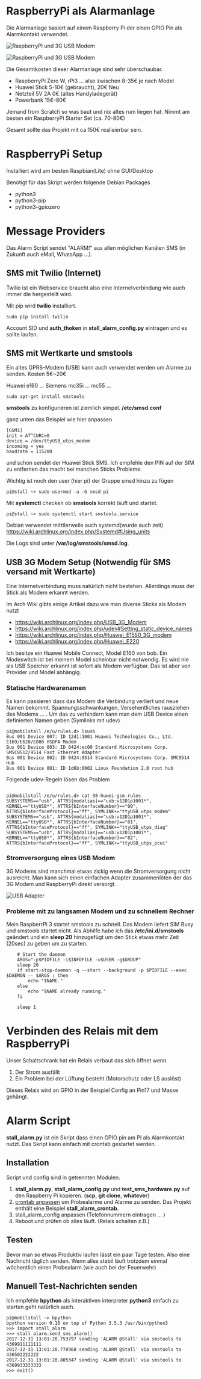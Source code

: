 # RaspberryPi als Alarmanlage

Die Alarmanlage basiert auf einem Raspberry Pi der einen GPIO Pin als
Alarmkontakt verwendet.

![RaspberryPi und 3G USB Modem](/images/alarmanlage0.jpg)

![RaspberryPi und 3G USB Modem](/images/alarmanlage1.jpg)

Die Gesamtkosten dieser Alarmanlage sind sehr überschaubar.

 - RaspberryPi Zero W, rPi3 ... also zwischen 8-35€ je nach Model
 - Huawei Stick 5-10€ (gebraucht), 20€ Neu
 - Netzteil 5V 2A 0€ (altes Handyladegerät)
 - Powerbank 15€-80€

Jemand from Scratch so was baut und nix altes rum liegen hat. Nimmt am besten
ein RaspberryPi Starter Set (ca. 70-80€)

Gesamt sollte das Projekt mit ca 150€ realisierbar sein.


# RaspberryPi Setup

Installiert wird am besten Raspbian(Lite) ohne GUI/Desktop

Benötigt für das Skript werden folgende Debian Packages
 - python3
 - python3-pip
 - python3-gpiozero


# Message Providers
Das Alarm Script sendet "ALARM!" aus allen möglichen Kanälen
SMS (in Zukunft auch eMail, WhatsApp ...).


## SMS mit Twilio (Internet)
Twilio ist ein Webservice braucht also eine Internetverbindung wie auch immer
die hergestellt wird.

Mit pip wird **twilio** installiert.

```
sudo pip install twilio
```

Account SID und **auth_thoken** in **stall_alarm_config.py** eintragen und es sollte
laufen.


## SMS mit Wertkarte und smstools
Ein altes GPRS-Modem (USB) kann auch verwendet werden um Alarme zu senden.
Kosten 5€~20€

Huawei e160 ... Siemens mc35i ... mc55 ...

```
sudo apt-get install smstools
```

**smstools** zu konfigurieren ist ziemlich simpel. **/etc/smsd.conf**

ganz unten das Beispiel wie hier anpassen
```
[GSM1]
init = AT^CURC=0
device = /dev/ttyUSB_utps_modem
incoming = yes
baudrate = 115200

```

und schon sendet der Huawei Stick SMS. Ich empfehle den PIN auf der SIM zu
entfernen das macht bei manchen Sticks Probleme.

Wichtig ist noch den user (hier pi) der Gruppe smsd hinzu zu fügen

```
pi@stall ~> sudo usermod -a -G smsd pi
```

Mit **systemctl** checken ob **smstools** korrekt läuft und startet.
```
pi@stall ~> sudo systemctl start smstools.service
```

Debian verwendet mitttlerweile auch systemd(wurde auch zeit)
https://wiki.archlinux.org/index.php/Systemd#Using_units

Die Logs sind unter **/var/log/smstools/smsd.log**.

## USB 3G Modem Setup (Notwendig für SMS versand mit Wertkarte)
Eine Internetverbindung muss natürlich nicht bestehen. Allerdings muss der
Stick als Modem erkannt werden.

Im Arch Wiki gibts einige Artikel dazu wie man diverse Sticks als Modem nutzt
 - https://wiki.archlinux.org/index.php/USB_3G_Modem
 - https://wiki.archlinux.org/index.php/udev#Setting_static_device_names
 - https://wiki.archlinux.org/index.php/Huawei_E1550_3G_modem
 - https://wiki.archlinux.org/index.php/Huawei_E220

Ich besitze ein Huawei Mobile Connect, Model E160 von bob. Ein Modeswitch ist
bei meinem Model scheinbar nicht notwendig. Es wird nie als USB Speicher erkannt
ist sofort als Modem verfügbar. Das ist aber von Provider und Model abhängig.


### Statische Hardwarenamen
Es kann passieren dass das Modem die Verbindung verliert und neue Namen bekommt.
Spannungsschwankungen, Versehentliches rausziehen des Modems ... . Um das zu
verhindern kann man dem USB Device einen definierten Namen geben (Symlinks mit
udev)

```
pi@mobilstall /e/u/rules.d> lsusb
Bus 001 Device 007: ID 12d1:1001 Huawei Technologies Co., Ltd. E169/E620/E800 HSDPA Modem
Bus 001 Device 003: ID 0424:ec00 Standard Microsystems Corp. SMSC9512/9514 Fast Ethernet Adapter
Bus 001 Device 002: ID 0424:9514 Standard Microsystems Corp. SMC9514 Hub
Bus 001 Device 001: ID 1d6b:0002 Linux Foundation 2.0 root hub
```

Folgende udev-Regeln lösen das Problem
```

pi@mobilstall /e/u/rules.d> cat 98-huwei-gsm.rules
SUBSYSTEMS=="usb", ATTRS{modalias}=="usb:v12D1p1001*", KERNEL=="ttyUSB*", ATTRS{bInterfaceNumber}=="00", ATTRS{bInterfaceProtocol}=="ff", SYMLINK+="ttyUSB_utps_modem"
SUBSYSTEMS=="usb", ATTRS{modalias}=="usb:v12D1p1001*", KERNEL=="ttyUSB*", ATTRS{bInterfaceNumber}=="01", ATTRS{bInterfaceProtocol}=="ff", SYMLINK+="ttyUSB_utps_diag"
SUBSYSTEMS=="usb", ATTRS{modalias}=="usb:v12D1p1001*", KERNEL=="ttyUSB*", ATTRS{bInterfaceNumber}=="02", ATTRS{bInterfaceProtocol}=="ff", SYMLINK+="ttyUSB_utps_pcui"
```


### Stromversorgung eines USB Modem
3G Modems sind manchmal etwas zickig wenn die Stromversorgung nicht ausreicht.
Man kann sich einen einfachen Adapter zusammenlöten der das 3G Modem und
RaspberryPi direkt versorgt.

![USB Adapter](/images/adapter.jpg)

### Probleme mit zu langsamen Modem und zu schnellem Rechner
Mein RaspberrPi 3 startet smstools zu schnell. Das Modem liefert SIM Busy und
smstools startet nicht. Als Abhilfe habe ich das **/etc/ini.d/smstools**
geändert und ein **sleep 20** hinzugefügt um den Stick etwas mehr Zeit (20sec)
zu geben um zu starten.

```
	# Start the daemon
	ARGS="-p$PIDFILE -i$INFOFILE -u$USER -g$GROUP"
	sleep 20
	if start-stop-daemon -q --start --background -p $PIDFILE --exec $DAEMON -- $ARGS ; then
		echo "$NAME."
	else
		echo "$NAME already running."
	fi

	sleep 1
```

# Verbinden des Relais mit dem RaspberryPi
Unser Schaltschrank hat ein Relais verbaut das sich öffnet wenn.
1. Der Strom ausfällt
2. Ein Problem bei der Lüftung besteht (Motorschutz oder LS auslöst)

Dieses Relais wird an GPIO in der Beispiel Config an Pin17 und Masse gehängt.

# Alarm Script

**stall_alarm.py** ist ein Skript dass einen GPIO pin am PI als Alarmkontakt
nutzt. Das Skript kann einfach mit crontab gestartet werden.

## Installation
Script und config sind in getrennten Modulen.

1. **stall_alarm.py**, **stall_alarm_config.py** und **test_sms_hardware.py**
    auf den Raspberry Pi kopieren. (**scp**, **git clone**, **whatever**)
2. [crontab anpassen]('https://wiki.archlinux.org/index.php/Cron') um
    Probealarme und Alarme zu senden. Das Projekt enthält eine Beispiel
    **stall_alarm_crontab**.
3. stall_alarm_config anpassen (Telefonnummern eintragen ... )
4. Reboot und prüfen ob alles läuft. (Relais schalten z.B.)

## Testen
Bevor man so etwas Produktiv laufen lässt ein paar Tage testen. Also eine
Nachricht täglich senden. Wenn alles stabil läuft trotzdem einmal wöchentlich
einen Probealarm (wie auch bei der Feuerwehr)

## Manuell Test-Nachrichten senden

Ich empfehle **bpython** als interaktiven interpreter **python3** einfach zu
starten geht natürlich auch.

```
pi@mobilstall ~> bpython
bpython version 0.16 on top of Python 3.5.3 /usr/bin/python3
>>> import stall_alarm
>>> stall_alarm.send_sms_alarm()
2017-12-31 13:01:20.753797 sending 'ALARM @Stall' via smstools to 4369911111111
2017-12-31 13:01:20.778968 sending 'ALARM @Stall' via smstools to 436502222222
2017-12-31 13:01:20.805347 sending 'ALARM @Stall' via smstools to 4369933333333
>>> exit()
```
